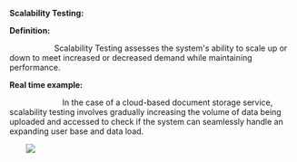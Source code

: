 ﻿**Scalability Testing:**

**Definition:**

`           `Scalability Testing assesses the system's ability to scale up or down to meet increased or decreased demand while maintaining performance.

**Real time example:**

`             `In the case of a cloud-based document storage service, scalability testing involves gradually increasing the volume of data being uploaded and accessed to check if the system can seamlessly handle an expanding user base and data load.

`    `![](Aspose.Words.60e9eea0-29bd-42c1-bdde-bc55edb13ea3.001.png)
